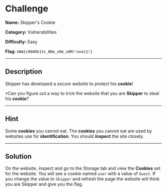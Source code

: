 # Challenge

**Name:** Skipper's Cookie

**Category:** Vulnerabilities

**Difficulty:** Easy

**Flag:** `UWA{c0000k13s_N0m_n0m_n0M!!one11!}`

---

## Description

Skipper has developed a *secure website* to protect his **cookie**!

*Can you figure out a way to trick the website that you are **Skipper** to steal his **cookie**?

---

## Hint

Some **cookies** you cannot eat. The **cookies** you cannot eat are used by websites use for **identification**. You should **inspect** the site closely.

---

## Solution

On the website, inspect and go to the Storage tab and view the **Cookies** set for the website. You will see a cookie named `user` with a value of `Guest`. If you change the value to `Skipper` and refresh the page the website will think you are Skipper and give you the flag.